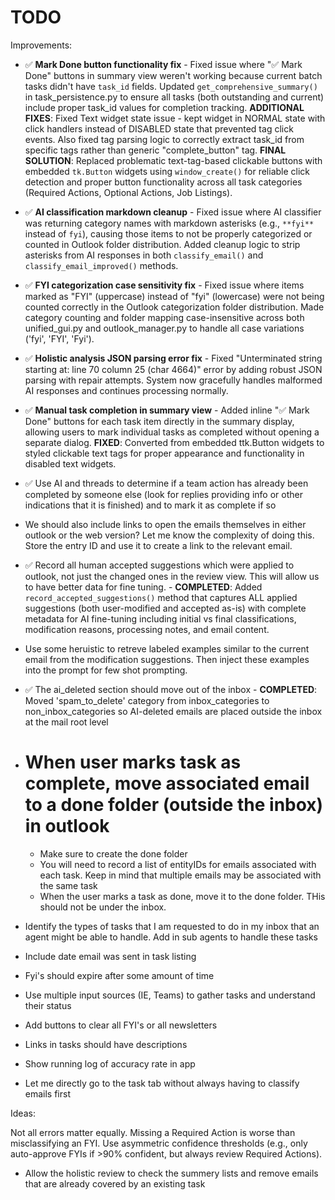 # TODO

Improvements:

- ✅ **Mark Done button functionality fix** - Fixed issue where "✅ Mark Done" buttons in summary view weren't working because current batch tasks didn't have `task_id` fields. Updated `get_comprehensive_summary()` in task_persistence.py to ensure all tasks (both outstanding and current) include proper task_id values for completion tracking. **ADDITIONAL FIXES**: Fixed Text widget state issue - kept widget in NORMAL state with click handlers instead of DISABLED state that prevented tag click events. Also fixed tag parsing logic to correctly extract task_id from specific tags rather than generic "complete_button" tag. **FINAL SOLUTION**: Replaced problematic text-tag-based clickable buttons with embedded `tk.Button` widgets using `window_create()` for reliable click detection and proper button functionality across all task categories (Required Actions, Optional Actions, Job Listings).

- ✅ **AI classification markdown cleanup** - Fixed issue where AI classifier was returning category names with markdown asterisks (e.g., `**fyi**` instead of `fyi`), causing those items to not be properly categorized or counted in Outlook folder distribution. Added cleanup logic to strip asterisks from AI responses in both `classify_email()` and `classify_email_improved()` methods.

- ✅ **FYI categorization case sensitivity fix** - Fixed issue where items marked as "FYI" (uppercase) instead of "fyi" (lowercase) were not being counted correctly in the Outlook categorization folder distribution. Made category counting and folder mapping case-insensitive across both unified_gui.py and outlook_manager.py to handle all case variations ('fyi', 'FYI', 'Fyi').

- ✅ **Holistic analysis JSON parsing error fix** - Fixed "Unterminated string starting at: line 70 column 25 (char 4664)" error by adding robust JSON parsing with repair attempts. System now gracefully handles malformed AI responses and continues processing normally.

- ✅ **Manual task completion in summary view** - Added inline "✅ Mark Done" buttons for each task item directly in the summary display, allowing users to mark individual tasks as completed without opening a separate dialog. **FIXED**: Converted from embedded ttk.Button widgets to styled clickable text tags for proper appearance and functionality in disabled text widgets.

- ✅ Use AI and threads to determine if a team action has already been completed by someone else (look for replies providing info or other indications that it is finished) and to mark it as complete if so

- We should also include links to open the emails themselves in either outlook or the web version? Let me know the complexity of doing this. Store the entry ID and use it to create a link to the relevant email.

- ✅ Record all human accepted suggestions which were applied to outlook, not just the changed ones in the review view. This will allow us to have better data for fine tuning. - **COMPLETED**: Added `record_accepted_suggestions()` method that captures ALL applied suggestions (both user-modified and accepted as-is) with complete metadata for AI fine-tuning including initial vs final classifications, modification reasons, processing notes, and email content.

- Use some heruistic to retreve labeled examples similar to the current email from the modification suggestions. Then inject these examples into the prompt for few shot prompting.

- ✅ The ai_deleted section should move out of the inbox - **COMPLETED**: Moved 'spam_to_delete' category from inbox_categories to non_inbox_categories so AI-deleted emails are placed outside the inbox at the mail root level

- # When user marks task as complete, move associated email to a done folder (outside the inbox) in outlook
   - Make sure to create the done folder
  - You will need to record a list of entityIDs for emails associated with each task. Keep in mind that multiple emails may be associated with the same task
  - When the user marks a task as done, move it to the done folder. THis should not be under the inbox.
  


- Identify the types of tasks that I am requested to do in my inbox that an agent might be able to handle. Add in sub agents to handle these tasks

- Include date email was sent in task listing

- Fyi's should expire after some amount of time

- Use multiple input sources (IE, Teams) to gather tasks and understand their status

- Add buttons to clear all FYI's or all newsletters

- Links in tasks should have descriptions 

- Show running log of accuracy rate in app

- Let me directly go to the task tab without always having to classify emails first

Ideas:

Not all errors matter equally. Missing a Required Action is worse than misclassifying an FYI. Use asymmetric confidence thresholds (e.g., only auto-approve FYIs if >90% confident, but always review Required Actions).

- Allow the holistic review to check the summery lists and remove emails that are already covered by an existing task

